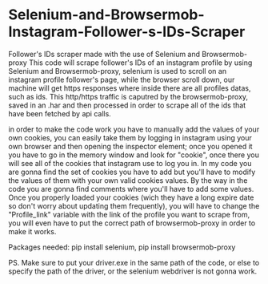 # Selenium-and-Browsermob-Instagram-Follower-s-IDs-Scraper
Follower's IDs scraper made with the use of Selenium and Browsermob-proxy
This code will scrape follower's IDs of an instagram profile by using Selenium and Browsermob-proxy, selenium is used to scroll on an instagram profile follower's page, while the browser scroll down, our machine will get https responses where inside there are all profiles datas, such as ids. 
This http/https traffic is caputred by the browsermob-proxy, saved in an .har and then processed in order to scrape all of the ids that have been fetched by api calls.

in order to make the code work you have to manually add the values of your own cookies, you can easily take them by logging in instagram using your own browser and then opening the inspector element; once you opened it you have to go in the memory window and look for "cookie", once there you will see all of the cookies that instagram use to log you in. In my code you are gonna find the set of cookies you have to add but you'll have to modify the values of them with your own valid cookies values. By the way in the code you are gonna find comments where you'll have to add some values. Once you properly loaded your cookies (wich they have a long expire date so don't worry about updating them frequently), you will have to change the "Profile_link" variable with the link of the profile you want to scrape from, you will even have to put the correct path of browsermob-proxy in order to make it works.

Packages needed: pip install selenium, pip install browsermob-proxy

PS. Make sure to put your driver.exe in the same path of the code, or else to specify the path of the driver, or the selenium webdriver is not gonna work.
